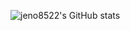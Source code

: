 ![jeno8522's GitHub stats](https://github-readme-stats.vercel.app/api?username=jeno8522&show_icons=true&theme=radical)
